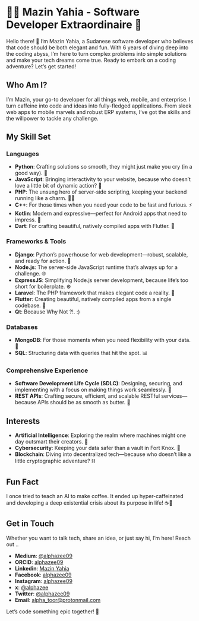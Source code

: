 
# 🧑‍💻 Mazin Yahia - Software Developer Extraordinaire 🚀

Hello there! 👋 I’m Mazin Yahia, a Sudanese software developer who believes that code should be both elegant and fun. With 6 years of diving deep into the coding abyss, I’m here to turn complex problems into simple solutions and make your tech dreams come true. Ready to embark on a coding adventure? Let’s get started!

## Who Am I?

I’m Mazin, your go-to developer for all things web, mobile, and enterprise. I turn caffeine into code and ideas into fully-fledged applications. From sleek web apps to mobile marvels and robust ERP systems, I’ve got the skills and the willpower to tackle any challenge.

## My Skill Set

### Languages
- **Python**: Crafting solutions so smooth, they might just make you cry (in a good way). 🐍
- **JavaScript**: Bringing interactivity to your website, because who doesn’t love a little bit of dynamic action? 🎢
- **PHP**: The unsung hero of server-side scripting, keeping your backend running like a charm. 👨‍💻
- **C++**: For those times when you need your code to be fast and furious. ⚡
- **Kotlin**: Modern and expressive—perfect for Android apps that need to impress. 📱
- **Dart**: For crafting beautiful, natively compiled apps with Flutter. 🎨

### Frameworks & Tools
- **Django**: Python’s powerhouse for web development—robust, scalable, and ready for action. 🔧
- **Node.js**: The server-side JavaScript runtime that’s always up for a challenge. 🌐
- **ExpressJS**: Simplifying Node.js server development, because life’s too short for boilerplate. ⚙️
- **Laravel**: The PHP framework that makes elegant code a reality. 🎨
- **Flutter**: Creating beautiful, natively compiled apps from a single codebase. 🚀
- **Qt**: Because Why Not ?!.  :)

### Databases
- **MongoDB**: For those moments when you need flexibility with your data. 📜
- **SQL**: Structuring data with queries that hit the spot. 📊

### Comprehensive Experience
- **Software Development Life Cycle (SDLC)**: Designing, securing, and implementing with a focus on making things work seamlessly. 🔄
- **REST APIs**: Crafting secure, efficient, and scalable RESTful services—because APIs should be as smooth as butter. 🔗


## Interests
- **Artificial Intelligence**: Exploring the realm where machines might one day outsmart their creators. 🤖
- **Cybersecurity**: Keeping your data safer than a vault in Fort Knox. 🔐
- **Blockchain**: Diving into decentralized tech—because who doesn’t like a little cryptographic adventure? ⛓️

## Fun Fact

I once tried to teach an AI to make coffee. It ended up hyper-caffeinated and developing a deep existential crisis about its purpose in life! ☕🤖

## Get in Touch

Whether you want to talk tech, share an idea, or just say hi, I’m here! Reach out ..

- **Medium**: [@alphazee09](https://www.medium.com/@alphazee09)
- **ORCID**: [alphazee09](https://orcid.org/0009-0006-9727-4236)
- **Linkedin**: [Mazin Yahia](https://www.linkedin.com/in/mazin-yahia-mohamadelhassan-1b448a322)
- **Facebook**: [alphazee09](https://facebook.com/alphazee09)
- **Instagram**: [alphazee09](https://www.instagram.com/alphazee09)
- **x**: [@alphazee](https://www.instagram.com/alphazee09)
- **Twitter**: [@alphazee09](https://twitter.com/alphazee09)
- **Email**: [alpha_toor@protonmail.com](mailto:alpha_toor@protonmail.com)

Let’s code something epic together! 🚀


